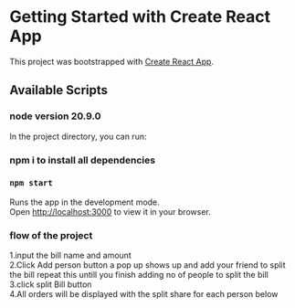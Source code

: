 # Getting Started with Create React App

This project was bootstrapped with [Create React App](https://github.com/facebook/create-react-app).

## Available Scripts

### node version 20.9.0
In the project directory, you can run:
### npm i to install all dependencies 

### `npm start`

Runs the app in the development mode.\
Open [http://localhost:3000](http://localhost:3000) to view it in your browser.

### flow of the project
1.input the bill name and amount<br/>
2.Click Add person button a pop up shows up and add your friend to split the bill repeat this untill you finish adding no of people to split the bill<br/>
3.click split Bill button <br/>
4.All orders will be displayed with the split share for each person below <br/>


